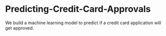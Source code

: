 # Predicting-Credit-Card-Approvals
 We build a machine learning model to predict if a credit card application will get approved.

